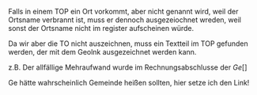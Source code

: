 Falls in einem TOP ein Ort vorkommt, aber nicht genannt wird, weil der Ortsname verbrannt ist, muss er dennoch ausgezeiochnet wreden, weil sonst der Ortsname nicht im register aufscheinen würde.

Da wir aber die TO nicht auszeichnen, muss ein Textteil im TOP gefunden werden, der mit dem Geolnk ausgezeichnet werden kann.

z.B. Der allfällige Mehraufwand wurde im Rechnungsabschlusse der *Ge*[]

Ge hätte wahrscheinlich Gemeinde heißen sollten, hier setze ich den Link!
